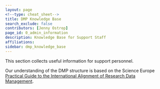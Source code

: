 ```yaml
---
layout: page
<!--type: cheat_sheet-->
title: DMP Knowledge Base
search_exclude: false
contributors: [Jenny Ostrop]
page_id: 0_admin_information
description: Knowledge Base for Support Staff
affiliations: 
sidebar: dmp_knowledge_base
---
```


This section collects useful information for support personnel.

Our understanding of the DMP structure is based on the Science Europe [Practical Guide to the International Alignment of Research Data Management](https://scienceeurope.org/our-resources/practical-guide-to-the-international-alignment-of-research-data-management/).
